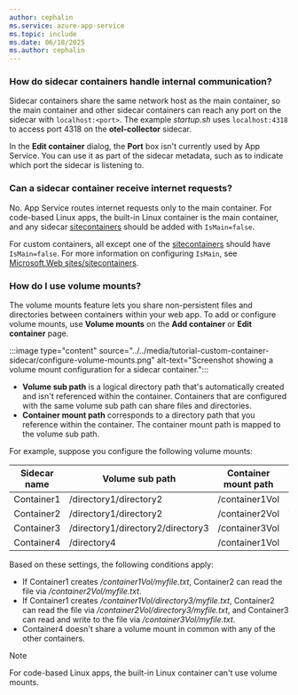```yaml
---
author: cephalin
ms.service: azure-app-service
ms.topic: include
ms.date: 06/18/2025
ms.author: cephalin
---
```


### How do sidecar containers handle internal communication?

Sidecar containers share the same network host as the main container, so the main container and other sidecar containers can reach any port on the sidecar with `localhost:<port>`. The example *startup.sh* uses `localhost:4318` to access port 4318 on the **otel-collector** sidecar.

In the **Edit container** dialog, the **Port** box isn't currently used by App Service. You can use it as part of the sidecar metadata, such as to indicate which port the sidecar is listening to.

### Can a sidecar container receive internet requests?

No. App Service routes internet requests only to the main container. For code-based Linux apps, the built-in Linux container is the main container, and any sidecar [sitecontainers](/azure/templates/microsoft.web/sites/sitecontainers) should be added with `IsMain=false`.

For custom containers, all except one of the [sitecontainers](/azure/templates/microsoft.web/sites/sitecontainers) should have `IsMain=false`. For more information on configuring `IsMain`, see [Microsoft.Web sites/sitecontainers](/azure/templates/microsoft.web/sites/sitecontainers).

### How do I use volume mounts?

The volume mounts feature lets you share non-persistent files and directories between containers within your web app. To add or configure volume mounts, use **Volume mounts** on the **Add container** or **Edit container** page.

:::image type="content" source="../../media/tutorial-custom-container-sidecar/configure-volume-mounts.png" alt-text="Screenshot showing a volume mount configuration for a sidecar container.":::

- **Volume sub path** is a logical directory path that's automatically created and isn't referenced within the container. Containers that are configured with the same volume sub path can share files and directories.
- **Container mount path** corresponds to a directory path that you reference within the container. The container mount path is mapped to the volume sub path.

For example, suppose you configure the following volume mounts:

| Sidecar name | Volume sub path | Container mount path | Read-only |
| ------------ | --------------- | -------------------- | --------- |
| Container1 | /directory1/directory2 | /container1Vol | False |
| Container2 | /directory1/directory2 | /container2Vol | True |
| Container3 | /directory1/directory2/directory3 | /container3Vol | False |
| Container4 | /directory4 | /container1Vol | False |

Based on these settings, the following conditions apply:
- If Container1 creates */container1Vol/myfile.txt*, Container2 can read the file via */container2Vol/myfile.txt*.
- If Container1 creates */container1Vol/directory3/myfile.txt*, Container2 can read the file via */container2Vol/directory3/myfile.txt*, and Container3 can read and write to the file via */container3Vol/myfile.txt*.
- Container4 doesn't share a volume mount in common with any of the other containers.

> [!Note]
> For code-based Linux apps, the built-in Linux container can't use volume mounts.

